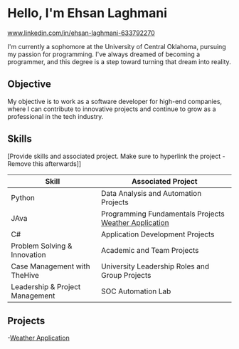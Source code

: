 # Hello, I'm Ehsan Laghmani
www.linkedin.com/in/ehsan-laghmani-633792270

I'm currently a sophomore at the University of Central Oklahoma, pursuing my passion for programming. I've always dreamed of becoming a programmer, and this degree is a step toward turning that dream into reality.

## Objective

My objective is to work as a software developer for high-end companies, where I can contribute to innovative projects and continue to grow as a professional in the tech industry.
## Skills
[Provide skills and associated project. Make sure to hyperlink the project - Remove this afterwards]]

| Skill                                         | Associated Project         |
|-----------------------------------------------|----------------------------|
|  Python                                       |Data Analysis and Automation Projects   |
|  JAva                                         |Programming Fundamentals Projects <a href="https://github.com/Ehsansabawoon/Weather-Application/blob/main/README.md)">Weather Application</a>|
|  C#                                           | Application Development Projects|
|  Problem Solving & Innovation                 | Academic and Team Projects|
| Case Management with TheHive                  | University Leadership Roles and Group Projects|
| Leadership & Project Management | SOC Automation Lab|

## Projects

-<a href="https://github.com/Ehsansabawoon/Weather-Application/blob/main/README.md)">Weather Application</a> 
